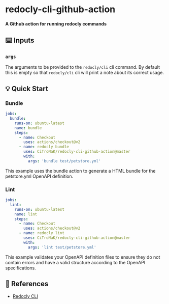 # redocly-cli-github-action

#### A Github action for running redocly commands

## :keyboard: Inputs

### `args`

The arguments to be provided to the `redocly/cli` cli command.
By default this is empty so that `redocly/cli` cli will print a note about its correct usage.

## :bulb: Quick Start

### Bundle

```yaml
jobs:
  bundle:
    runs-on: ubuntu-latest
    name: bundle
    steps:
      - name: Checkout
        uses: actions/checkout@v2
      - name: redocly bundle
        uses: CiTroNaK/redocly-cli-github-action@master
        with:
          args: 'bundle test/petstore.yml'
```

This example uses the bundle action to generate a HTML bundle for the petstore.yml OpenAPI definition.

### Lint

```yaml
jobs:
  lint:
    runs-on: ubuntu-latest
    name: lint
    steps:
      - name: Checkout
        uses: actions/checkout@v2
      - name: redocly lint
        uses: CiTroNaK/redocly-cli-github-action@master
        with:
          args: 'lint test/petstore.yml'
```

This example validates your OpenAPI definition files to ensure they do not contain errors and have a valid structure according to the OpenAPI specifications.

## :blue_book: References

- [Redocly CLI](https://redoc.ly/docs/cli/)
